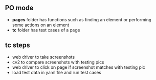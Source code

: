 ## PO mode
- **pages** folder has functions such as finding an element or performing some actions on an element
- **tc** folder has test cases of a page

## tc steps
- web driver to take screenshots
- cv2 to compare screenshots with testing pics
- web driver to click on page if screenshot matches with testing pic
- load test data in yaml file and run test cases 
